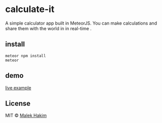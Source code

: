 # calculate-it

A simple calculator app built in MeteorJS. You can make calculations and share them with the world in in real-time .


## install

```
meteor npm install
meteor
```

## demo

[live example](http://sezzle-calculator.herokuapp.com/)



## License

MIT © [Malek Hakim](http://malekhakim.me )